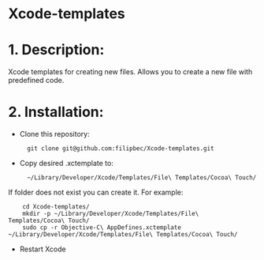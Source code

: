 Xcode-templates
===============

# 1. Description:
Xcode templates for creating new files. Allows you to create a new file with predefined code.

# 2. Installation:
* Clone this repository:
        
        git clone git@github.com:filipbec/Xcode-templates.git

* Copy desired .xctemplate to:

        ~/Library/Developer/Xcode/Templates/File\ Templates/Cocoa\ Touch/

If folder does not exist you can create it. For example:

        cd Xcode-templates/
        mkdir -p ~/Library/Developer/Xcode/Templates/File\ Templates/Cocoa\ Touch/
        sudo cp -r Objective-C\ AppDefines.xctemplate ~/Library/Developer/Xcode/Templates/File\ Templates/Cocoa\ Touch/
	
* Restart Xcode
	
